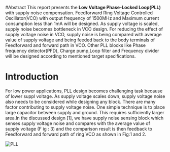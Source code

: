 #Abstract
This report presents the **Low Voltage Phase-Locked Loop(PLL)** with supply noise compensation. Feedforward Ring Voltage Controlled Oscillator(VCO) with output frequency of 1500MHz and Maximum current consumption less than 1mA will be designed. As supply voltage is scaled, supply noise becomes bottleneck in VCO design. For reducing the effect of supply voltage noise in VCO, supply noise is being compared with average value of supply voltage and being feeded back to the
body terminals of Feedforward and forward path in VCO. Other PLL blocks like Phase frequency detector(PFD), Charge pump,Loop filter and Frequency divider will be designed according to mentioned target specifications.

# Introduction
For low power applications, PLL design becomes challenging task because of lower suppl voltage. As supply voltage scales down, supply voltage noise also needs to be considered while designing any block. There are many factor contributing to supply voltage noise. One simple technique is to place large capacitor between supply and ground. This requires sufficiently larger area.In the discussed design [1], we have supply noise sensing block which senses supply voltage noise and compares with the average value of supply voltage (F ig : 3) and the comparison result is then feedback to Feedforward and forward path of ring VCO as shown in Fig:1 and 2.

![PLL](https://user-images.githubusercontent.com/48211474/156175166-76aab5ba-b27f-47b7-93d9-a235cfaf3c83.png)
